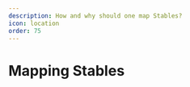 ```yaml
---
description: How and why should one map Stables?
icon: location
order: 75
---
```


# Mapping Stables


